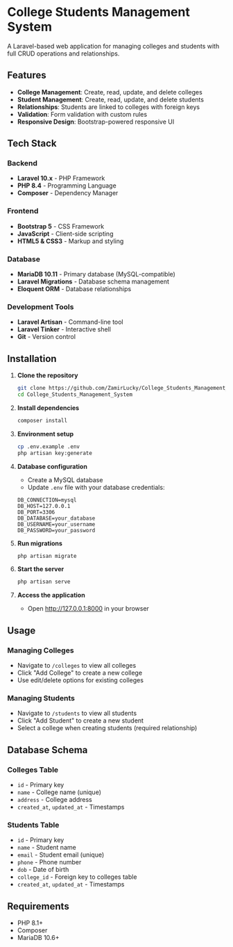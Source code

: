 # College Students Management System

A Laravel-based web application for managing colleges and students with full CRUD operations and relationships.

## Features

- **College Management**: Create, read, update, and delete colleges
- **Student Management**: Create, read, update, and delete students
- **Relationships**: Students are linked to colleges with foreign keys
- **Validation**: Form validation with custom rules
- **Responsive Design**: Bootstrap-powered responsive UI

## Tech Stack

### Backend
- **Laravel 10.x** - PHP Framework
- **PHP 8.4** - Programming Language
- **Composer** - Dependency Manager

### Frontend
- **Bootstrap 5** - CSS Framework
- **JavaScript** - Client-side scripting
- **HTML5 & CSS3** - Markup and styling

### Database
- **MariaDB 10.11** - Primary database (MySQL-compatible)
- **Laravel Migrations** - Database schema management
- **Eloquent ORM** - Database relationships

### Development Tools
- **Laravel Artisan** - Command-line tool
- **Laravel Tinker** - Interactive shell
- **Git** - Version control

## Installation

1. **Clone the repository**
   ```bash
   git clone https://github.com/ZamirLucky/College_Students_Management_System.git
   cd College_Students_Management_System
   ```

2. **Install dependencies**
   ```bash
   composer install
   ```

3. **Environment setup**
   ```bash
   cp .env.example .env
   php artisan key:generate
   ```

4. **Database configuration**
   - Create a MySQL database
   - Update `.env` file with your database credentials:
   ```env
   DB_CONNECTION=mysql
   DB_HOST=127.0.0.1
   DB_PORT=3306
   DB_DATABASE=your_database
   DB_USERNAME=your_username
   DB_PASSWORD=your_password
   ```

5. **Run migrations**
   ```bash
   php artisan migrate
   ```

6. **Start the server**
   ```bash
   php artisan serve
   ```

7. **Access the application**
   - Open http://127.0.0.1:8000 in your browser

## Usage

### Managing Colleges
- Navigate to `/colleges` to view all colleges
- Click "Add College" to create a new college
- Use edit/delete options for existing colleges

### Managing Students
- Navigate to `/students` to view all students
- Click "Add Student" to create a new student
- Select a college when creating students (required relationship)

## Database Schema

### Colleges Table
- `id` - Primary key
- `name` - College name (unique)
- `address` - College address
- `created_at`, `updated_at` - Timestamps

### Students Table
- `id` - Primary key
- `name` - Student name
- `email` - Student email (unique)
- `phone` - Phone number
- `dob` - Date of birth
- `college_id` - Foreign key to colleges table
- `created_at`, `updated_at` - Timestamps

## Requirements

- PHP 8.1+
- Composer
- MariaDB 10.6+ 

   
